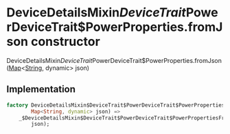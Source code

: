 


# DeviceDetailsMixin$DeviceTrait$PowerDeviceTrait$PowerProperties.fromJson constructor







DeviceDetailsMixin$DeviceTrait$PowerDeviceTrait$PowerProperties.fromJson([Map](https://api.dart.dev/stable/2.12.3/dart-core/Map-class.html)&lt;[String](https://api.dart.dev/stable/2.12.3/dart-core/String-class.html), dynamic> json)





## Implementation

```dart
factory DeviceDetailsMixin$DeviceTrait$PowerDeviceTrait$PowerProperties.fromJson(
        Map<String, dynamic> json) =>
    _$DeviceDetailsMixin$DeviceTrait$PowerDeviceTrait$PowerPropertiesFromJson(
        json);
```







